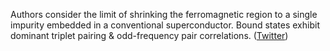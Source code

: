 
Authors consider the limit of shrinking the ferromagnetic region to a single impurity embedded in a conventional superconductor. Bound states exhibit dominant triplet pairing & odd-frequency pair correlations. ([Twitter](https://twitter.com/JoshuahHeath/status/1207666380046139392))
